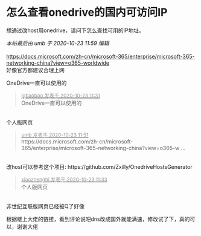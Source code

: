 # 怎么查看onedrive的国内可访问IP


想通过改host用onedrive，请问下怎么查找可用的IP地址。<br />


<i class="pstatus"> 本帖最后由 umb 于 2020-10-23 11:59 编辑 </i><br />
<br />
https://docs.microsoft.com/zh-cn/microsoft-365/enterprise/microsoft-365-networking-china?view=o365-worldwide<br />
好像官方都建议合理上网<br />


OneDrive一直可以使用的

<div class="quote"><blockquote><font size="2"><a href="https://www.hostloc.com/forum.php?mod=redirect&amp;goto=findpost&amp;pid=9340215&amp;ptid=757534" target="_blank"><font color="#999999">jqbaobao 发表于 2020-10-23 11:31</font></a></font><br />
OneDrive一直可以使用的</blockquote></div><br />
个人版网页

<div class="quote"><blockquote><font size="2"><a href="https://www.hostloc.com/forum.php?mod=redirect&amp;goto=findpost&amp;pid=9340301&amp;ptid=757534" target="_blank"><font color="#999999">umb 发表于 2020-10-23 11:51</font></a></font><br />
https://docs.microsoft.com/zh-cn/microsoft-365/enterprise/microsoft-365-networking-china?view=o365-w ...</blockquote></div><br />
改host可以参考这个项目: https://github.com/Zxilly/OnedriveHostsGenerator

<div class="quote"><blockquote><font size="2"><a href="https://www.hostloc.com/forum.php?mod=redirect&amp;goto=findpost&amp;pid=9340222&amp;ptid=757534" target="_blank"><font color="#999999">xiaozhenghi 发表于 2020-10-23 11:33</font></a></font><br />
个人版网页</blockquote></div><br />
非世纪互联版网页已经被Q了好像

根据楼上大佬的链接，看到评论说吧dns改成国外就能满速，修改试了下，真的可以，谢谢大佬<img src="static/image/smiley/default/lol.gif" smilieid="12" border="0" alt="" />
